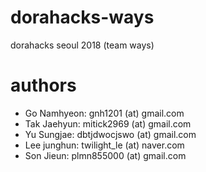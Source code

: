 # dorahacks-ways
dorahacks seoul 2018 (team ways)

# authors
- Go Namhyeon: gnh1201 (at) gmail.com
- Tak Jaehyun: mitick2969 (at) gmail.com
- Yu Sungjae: dbtjdwocjswo (at) gmail.com
- Lee junghun: twilight_le (at) naver.com
- Son Jieun: plmn855000 (at) gmail.com

